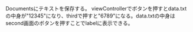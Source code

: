 Documentsにテキストを保存する。
viewControllerでボタンを押すとdata.txtの中身が"12345"になり、thirdで押すと"6789"になる。data.txtの中身はsecond画面のボタンを押すことでlabelに表示できる。

